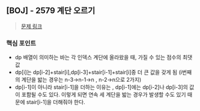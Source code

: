 ## [BOJ] - 2579 계단 오르기
>[문제 링크](https://www.acmicpc.net/problem/2579)

### 핵심 포인트
- dp 배열이 의미하는 바는 각 인덱스 계단에 올라왔을 때, 가질 수 있는 점수의 최댓값
- dp[i]는 dp[i-2]+stair[i],dp[i-3]+stair[i-1]+stair[i]중 더 큰 값을 갖게 됨 (i번째의 계단을 밟는 경우는 n-3->n-1->n , n-2->n으로 2가지)
- dp[i-1]이 아니라 stair[i-1]을 더하는 이유는 , dp[i-1]에는 dp[i-2]나 dp[i-3]의 값이 포함될 수도 있다. 이렇게 되면 연속 세 계단을 밟는 경우가 발생할 수도 있기 때문에 stair[i-1]을 더해줘야 한다. 